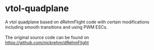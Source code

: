 # vtol-quadplane
A vtol quadplane based on dRehmFlight code with certain modifications including smooth transitions and using PWM ESCs. <br> <br>
The original source code can be found on https://github.com/nickrehm/dRehmFlight
